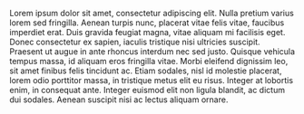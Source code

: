 Lorem ipsum dolor sit amet, consectetur adipiscing elit. Nulla pretium varius lorem sed fringilla. Aenean turpis nunc, placerat vitae felis vitae, faucibus imperdiet erat. Duis gravida feugiat magna, vitae aliquam mi facilisis eget. Donec consectetur ex sapien, iaculis tristique nisi ultricies suscipit. Praesent ut augue in ante rhoncus interdum nec sed justo. Quisque vehicula tempus massa, id aliquam eros fringilla vitae. Morbi eleifend dignissim leo, sit amet finibus felis tincidunt ac. Etiam sodales, nisl id molestie placerat, lorem odio porttitor massa, in tristique metus elit eu risus. Integer at lobortis enim, in consequat ante. Integer euismod elit non ligula blandit, ac dictum dui sodales. Aenean suscipit nisi ac lectus aliquam ornare.
